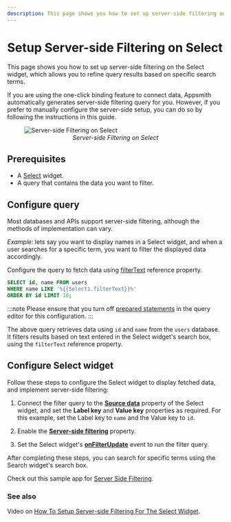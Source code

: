 ```yaml
---
description: This page shows you how to set up server-side filtering on a Select widget, which allows you to refine query results based on specific search terms.
---
```

# Setup Server-side Filtering on Select 

This page shows you how to set up server-side filtering on the Select widget, which allows you to refine query results based on specific search terms.

If you are using the one-click binding feature to connect data, Appsmith automatically generates server-side filtering query for you. However, if you prefer to manually configure the server-side setup, you can do so by following the instructions in this guide.

 <figure>
  <img src="/img/select-filter.gif" style= {{width:"700px", height:"auto"}} alt="Server-side Filtering on Select"/>
  <figcaption align = "center"><i>Server-side Filtering on Select</i></figcaption>
</figure>

## Prerequisites

* A [Select](/reference/widgets/select) widget.
* A query that contains the data you want to filter.


## Configure query

Most databases and APIs support server-side filtering, although the methods of implementation can vary.

*Example:* lets say you want to display names in a Select widget, and when a user searches for a specific term, you want to filter the displayed data accordingly.

Configure the query to fetch data using [filterText](/reference/widgets/select#reference-properties) reference property. 

```sql
SELECT id, name FROM users 
WHERE name LIKE '%{{Select1.filterText}}%'
ORDER BY id LIMIT 10;
```

:::note
Please ensure that you turn off [prepared statements](/connect-data/concepts/how-to-use-prepared-statements) in the query editor for this configuration.
:::



The above query retrieves data using `id` and `name` from the `users` database. It filters results based on text entered in the Select widget's search box, using the `filterText` reference property.



## Configure Select widget

Follow these steps to configure the Select widget to display fetched data, and implement server-side filtering:

1. Connect the filter query to the [**Source data**](/reference/widgets/select#source-data-arrayobject) property of the Select widget, and set the **Label key** and **Value key** properties as required. For this example, set the Label key to `name` and the Value key to `id`.



2. Enable the [**Server-side filtering**](/reference/widgets/select#server-side-filtering-boolean) property.


3. Set the Select widget's [**onFilterUpdate**](/reference/widgets/select#onfilterupdate) event to run the filter query.

After completing these steps, you can search for specific terms using the Search widget's search box.

Check out this sample app for [Server Side Filtering](https://app.appsmith.com/applications/61fbdf232cd3d95ca414b805/pages/6215d4742882606a1df5c695).


### See also

Video on [How To Setup Server-side Filtering For The Select Widget](https://www.youtube.com/watch?v=QDmTwRaLzHg).
